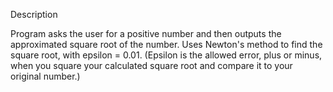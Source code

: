 Description

Program asks the user for a positive number and then outputs the approximated square root of the number. Uses Newton's method to find the square root, with epsilon = 0.01. (Epsilon is the allowed error, plus or minus, when you square your calculated square root and compare it to your original number.)

